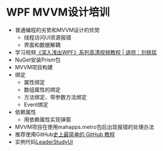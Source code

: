 # WPF MVVM设计培训 #
- 普通编程的劣势和MVVM设计的优势
    - 线程访问UI资源报错
    - 界面和数据解耦
- 学习视频[《深入浅出WPF》系列高清视频教程 | 讲师：刘铁猛](https://www.bilibili.com/video/av38367210?from=search&seid=7906302643092795739)
- NuGet安装Prism包
- MVVM项目构建
- 绑定
    - 属性绑定
    - 数组属性的绑定
    - 方法绑定、带参数方法绑定
    - Event绑定 
- 依赖属性
    - 用依赖属性实现弹窗 
- MVVM项目在使用mahapps.metro包后出现报错的处理办法
- 推荐使用GitHub[史上最简单的 GitHub 教程](https://blog.csdn.net/qq_35246620/article/details/66973794)
- 实例代码[LeaderStudyUI](https://github.com/LeaderXinjianSun/LeaderStudyUI)